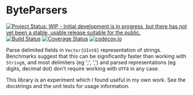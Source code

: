 # ByteParsers

[![Project Status: WIP - Initial development is in progress, but there has not yet been a stable, usable release suitable for the public.](http://www.repostatus.org/badges/latest/wip.svg)](http://www.repostatus.org/#wip)
[![Build Status](https://travis-ci.org/tpapp/ByteParsers.jl.svg?branch=master)](https://travis-ci.org/tpapp/ByteParsers.jl)
[![Coverage Status](https://coveralls.io/repos/tpapp/ByteParsers.jl/badge.svg?branch=master&service=github)](https://coveralls.io/github/tpapp/ByteParsers.jl?branch=master)
[![codecov.io](http://codecov.io/github/tpapp/ByteParsers.jl/coverage.svg?branch=master)](http://codecov.io/github/tpapp/ByteParsers.jl?branch=master)

Parse delimited fields in `Vector{UInt8}` representation of
strings. Benchmarks suggest that this can be significantly faster than
working with `String`s, and most delimiters (eg ';', ',') and parsed
representations (eg digits, decimal dot) don't require working with
`UTF8` in any case.

This library is an experiment which I found useful in my own work. See
the docstrings and the unit tests for usage information.
